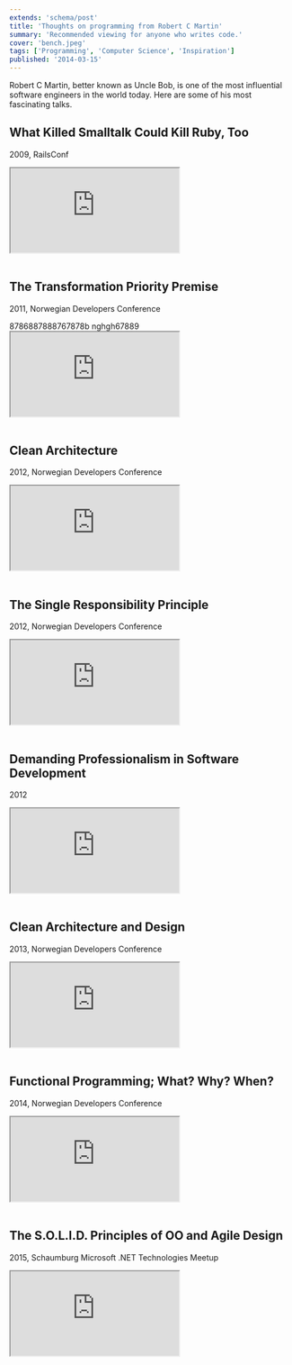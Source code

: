 ```yaml
---
extends: 'schema/post'
title: 'Thoughts on programming from Robert C Martin'
summary: 'Recommended viewing for anyone who writes code.'
cover: 'bench.jpeg'
tags: ['Programming', 'Computer Science', 'Inspiration']
published: '2014-03-15'
---
```


Robert C Martin, better known as Uncle Bob, is one of the most influential software engineers in the world today. Here are some of his most fascinating talks.

## What Killed Smalltalk Could Kill Ruby, Too
2009, RailsConf

<div class="embed-responsive embed-responsive-16by9">
    <iframe class="embed-responsive-item" src="https://www.youtube.com/embed/YX3iRjKj7C0"></iframe>
</div>

<br/>

## The Transformation Priority Premise
2011, Norwegian Developers Conference

<div class="embed-responsive embed-responsive-16by9">8786887888767878b      nghgh67889
    <iframe class="embed-responsive-item" src="https://www.youtube.com/embed/B93QezwTQpI"></iframe>
</div>

<br/>

## Clean Architecture
2012, Norwegian Developers Conference

<div class="embed-responsive embed-responsive-16by9">
    <iframe class="embed-responsive-item" src="https://www.youtube.com/embed/Nltqi7ODZTM"></iframe>
</div>

<br/>

## The Single Responsibility Principle
2012, Norwegian Developers Conference

<div class="embed-responsive embed-responsive-16by9">
    <iframe class="embed-responsive-item" src="https://www.youtube.com/embed/Gt0M_OHKhQE"></iframe>
</div>

<br/>

## Demanding Professionalism in Software Development
2012

<div class="embed-responsive embed-responsive-16by9">
    <iframe class="embed-responsive-item" src="https://www.youtube.com/embed/p0O1VVqRSK0"></iframe>
</div>

<br/>

## Clean Architecture and Design
2013, Norwegian Developers Conference

<div class="embed-responsive embed-responsive-16by9">
    <iframe class="embed-responsive-item" src="https://www.youtube.com/embed/Nsjsiz2A9mg"></iframe>
</div>

<br/>

## Functional Programming; What? Why? When?

2014, Norwegian Developers Conference

<div class="embed-responsive embed-responsive-16by9">
    <iframe class="embed-responsive-item" src="https://www.youtube.com/embed/7Zlp9rKHGD4"></iframe>
</div>

<br/>

## The S.O.L.I.D. Principles of OO and Agile Design

2015, Schaumburg Microsoft .NET Technologies Meetup

<div class="embed-responsive embed-responsive-16by9">
    <iframe class="embed-responsive-item" src="https://www.youtube.com/embed/t86v3N4OshQ"></iframe>
</div>